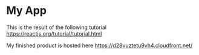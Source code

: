 # My App

This is the result of the following tutorial
https://reactjs.org/tutorial/tutorial.html

My finished product is hosted here
https://d28vuztetu9vh4.cloudfront.net/
